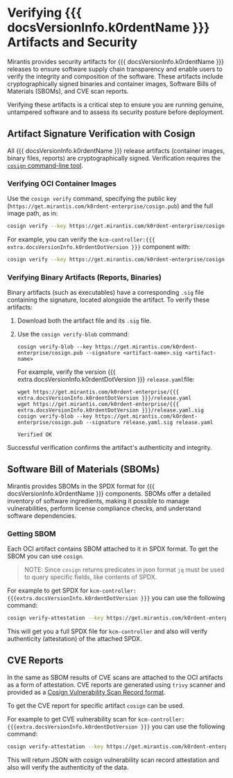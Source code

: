 # Verifying {{{ docsVersionInfo.k0rdentName }}} Artifacts and Security

Mirantis provides security artifacts for {{{ docsVersionInfo.k0rdentName }}}
releases to ensure software supply chain transparency and enable users to verify
the integrity and composition of the software. These artifacts include
cryptographically signed binaries and container images, Software Bills of
Materials (SBOMs), and CVE scan reports.

Verifying these artifacts is a critical step to ensure you are running genuine,
untampered software and to assess its security posture before deployment.

## Artifact Signature Verification with Cosign

All {{{ docsVersionInfo.k0rdentName }}} release artifacts (container images,
binary files, reports) are cryptographically signed. Verification requires the
[`cosign` command-line tool](https://github.com/sigstore/cosign/releases).

### Verifying OCI Container Images

Use the `cosign verify` command, specifying the public key
(`https://get.mirantis.com/k0rdent-enterprise/cosign.pub`) and the full image
path, as in:

```bash
cosign verify --key https://get.mirantis.com/k0rdent-enterprise/cosign.pub registry.mirantis.com/k0rdent-enterprise/<image-name>:<tag>
```

For example, you can verify the `kcm-controller:{{{ extra.docsVersionInfo.k0rdentDotVersion }}}` component with:

```bash
cosign verify --key https://get.mirantis.com/k0rdent-enterprise/cosign.pub registry.mirantis.com/k0rdent-enterprise/kcm-controller:{{{ extra.docsVersionInfo.k0rdentDotVersion }}}
```

### Verifying Binary Artifacts (Reports, Binaries)

Binary artifacts (such as executables) have a corresponding `.sig` file
containing the signature, located alongside the artifact. To verify these
artifacts:

1.  Download both the artifact file and its `.sig` file.
2.  Use the `cosign verify-blob` command:

     ```shell
     cosign verify-blob --key https://get.mirantis.com/k0rdent-enterprise/cosign.pub --signature <artifact-name>.sig <artifact-name>
     ```

     For example, verify the version {{{ extra.docsVersionInfo.k0rdentDotVersion }}}
	 `release.yaml`file:

     ```shell
     wget https://get.mirantis.com/k0rdent-enterprise/{{{ extra.docsVersionInfo.k0rdentDotVersion }}}/release.yaml
     wget https://get.mirantis.com/k0rdent-enterprise/{{{ extra.docsVersionInfo.k0rdentDotVersion }}}/release.yaml.sig
     cosign verify-blob --key https://get.mirantis.com/k0rdent-enterprise/cosign.pub --signature release.yaml.sig release.yaml
     ```
     ```console
     Verified OK
     ```

Successful verification confirms the artifact's authenticity and integrity.

## Software Bill of Materials (SBOMs)

Mirantis provides SBOMs in the SPDX format for {{{ docsVersionInfo.k0rdentName }}}
components. SBOMs offer a detailed inventory of software ingredients, making
it possible to manage vulnerabilities, perform license compliance checks, and
understand software dependencies.

### Getting SBOM

Each OCI artifact contains SBOM attached to it in SPDX format. To get the SBOM
you can use `cosign`.

> NOTE:
> Since `cosign` returns predicates in json format `jq` must be used to query
> specific fields, like contents of SPDX.

For example to get SPDX for
`kcm-controller:{{{extra.docsVersionInfo.k0rdentDotVersion }}}` you can use
the following command:

```bash
cosign verify-attestation --key https://get.mirantis.com/k0rdent-enterprise/cosign.pub --type spdx registry.mirantis.com/k0rdent-enterprise/kcm-controller:{{{ extra.docsVersionInfo.k0rdentDotVersion }}} | jq '.payload | @base64d | fromjson | .predicate' -r
```

This will get you a full SPDX file for `kcm-controller` and also will verify
authenticity (attestation) of the attached SPDX.


## CVE Reports

In the same as SBOM results of CVE scans are attached to the OCI artifacts as a
form of attestation. CVE reports are generated using `trivy` scanner and
provided as a
[Cosign Vulnerability Scan Record format](https://github.com/sigstore/cosign/blob/95b74db89941e8ec85e768f639efd4d948db06cd/specs/COSIGN_VULN_ATTESTATION_SPEC.md).

To get the CVE report for specific artifact `cosign` can be used.

For example to get CVE vulnerability scan for
`kcm-controller:{{{extra.docsVersionInfo.k0rdentDotVersion }}}` you can use
the following command:

```bash
cosign verify-attestation --key https://get.mirantis.com/k0rdent-enterprise/cosign.pub --type vuln registry.mirantis.com/k0rdent-enterprise/kcm-controller:{{{ extra.docsVersionInfo.k0rdentDotVersion }}} | jq '.payload | @base64d | fromjson | .' -r
```

This will return JSON with cosign vulnerability scan record attestation and also
will verify the authenticity of the data.
